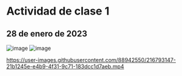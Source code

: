 # Actividad de clase 1

## 28 de enero de 2023


![image](https://user-images.githubusercontent.com/88942550/219876524-7b3926ac-ae60-4f30-ab00-7a3d774f2a0f.png)
![image](https://user-images.githubusercontent.com/88942550/219876546-f7dd0247-1fc1-4bce-affb-f25bfabd0502.png)

https://user-images.githubusercontent.com/88942550/216793147-21b1245e-e4b9-4f31-9c71-183dcc1d7aeb.mp4
